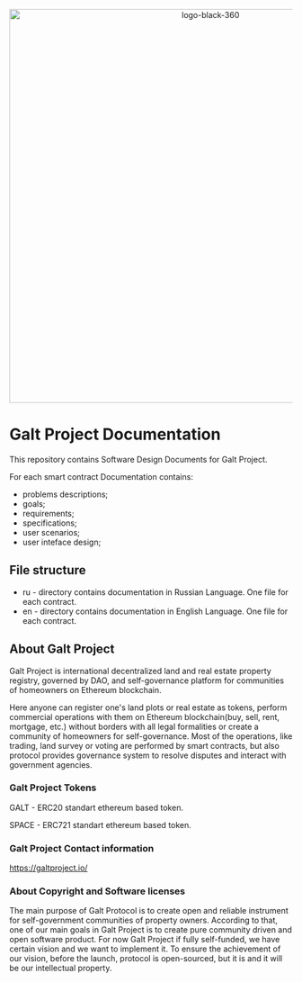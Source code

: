 <p align="center"> <img src="https://github.com/galtproject/galtproject-docs/blob/master/images/logo-black-1.png" alt="logo-black-360" width="700"/></p>

# Galt Project Documentation
This repository contains Software Design Documents for Galt Project.

For each smart contract Documentation contains:
- problems descriptions;
- goals;
- requirements;
- specifications;
- user scenarios;
- user inteface design;

## File structure
- ru - directory contains documentation in Russian Language. One file for each contract.
- en - directory contains documentation in English Language. One file for each contract.

## About Galt Project

Galt Project is international decentralized land and real estate property registry, governed by DAO, and self-governance platform for communities of homeowners on Ethereum blockchain. 

Here anyone can register one's land plots or real estate as tokens, perform commercial operations with them on Ethereum blockchain(buy, sell, rent, mortgage, etc.) without borders with all legal formalities or create a community of homeowners for self-governance. Most of the operations, like trading, land survey or voting are performed by smart contracts, but also protocol provides governance system to resolve disputes and interact with government agencies.

### Galt Project Tokens
GALT - ERC20 standart ethereum based token.

SPACE - ERC721 standart ethereum based token.

### Galt Project Contact information
https://galtproject.io/

### About Copyright and Software licenses
The main purpose of Galt Protocol is to create open and reliable instrument for self-government communities of property owners. According to that, one of our main goals in Galt Project is to create pure community driven and open software product. For now Galt Project if fully self-funded, we have certain vision and we want to implement it. To ensure the achievement of our vision, before the launch, protocol is open-sourced, but it is and it will be our intellectual property.

